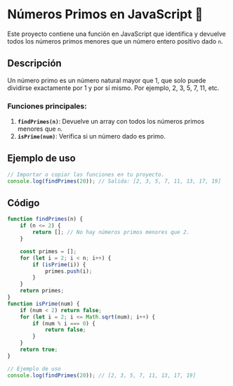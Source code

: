 # Números Primos en JavaScript 🚀

Este proyecto contiene una función en JavaScript que identifica y devuelve todos los números primos menores que un número entero positivo dado `n`.

## Descripción

Un número primo es un número natural mayor que 1, que solo puede dividirse exactamente por 1 y por sí mismo. Por ejemplo, 2, 3, 5, 7, 11, etc.

### Funciones principales:

1. **`findPrimes(n)`**: Devuelve un array con todos los números primos menores que `n`.
2. **`isPrime(num)`**: Verifica si un número dado es primo.

## Ejemplo de uso

```javascript
// Importar o copiar las funciones en tu proyecto.
console.log(findPrimes(20)); // Salida: [2, 3, 5, 7, 11, 13, 17, 19]
```


## Código

```javascript
function findPrimes(n) {
    if (n <= 2) {
        return []; // No hay números primos menores que 2.
    }

    const primes = [];
    for (let i = 2; i < n; i++) {
        if (isPrime(i)) {
            primes.push(i);
        }
    }
    return primes;
}
function isPrime(num) {
    if (num < 2) return false;
    for (let i = 2; i <= Math.sqrt(num); i++) {
        if (num % i === 0) {
            return false;
        }
    }
    return true;
}

// Ejemplo de uso
console.log(findPrimes(20)); // [2, 3, 5, 7, 11, 13, 17, 19]
```




